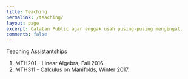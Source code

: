 ```yaml
---
title: Teaching
permalink: /teaching/
layout: page
excerpt: Catatan Public agar enggak usah pusing-pusing mengingat.
comments: false
---
```


<p>Teaching Assistantships</p>
<ol>
<li> MTH201 - Linear Algebra, Fall 2016.
<li> MTH311 - Calculus on Manifolds, Winter 2017.





